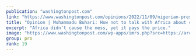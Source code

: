 ```yaml
---
publication: "washingtonpost.com"
link: "https://www.washingtonpost.com/opinions/2022/11/09/nigerian-president-cop27-africa-climate-change/"
title: "Opinion | Muhammadu Buhari: How not to talk with Africa about climate change"
excerpt: "Africa didn’t cause the mess, yet it pays the price."
image: "https://www.washingtonpost.com/wp-apps/imrs.php?src=https://arc-anglerfish-washpost-prod-washpost.s3.amazonaws.com/public/AP4LAIA73OM4NZ6CU2XNMC7LNE.JPG&w=1440"
group: pro
rank: 19
---
```

